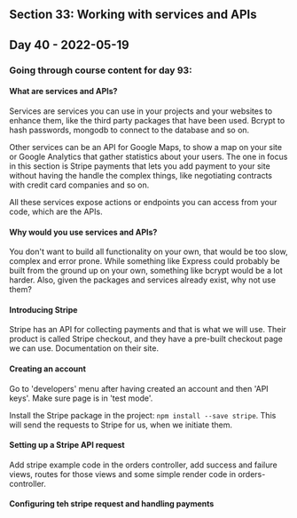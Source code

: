 ## Section 33: Working with services and APIs

## Day 40 - 2022-05-19

### Going through course content for day 93:

#### <b>What are services and APIs?</b>

Services are services you can use in your projects and your websites to enhance them, like the third party packages that have been used. Bcrypt to hash passwords, mongodb to connect to the database and so on.

Other services can be an API for Google Maps, to show a map on your site or Google Analytics that gather statistics about your users. The one in focus in this section is Stripe payments that lets you add payment to your site without having the handle the complex things, like negotiating contracts with credit card companies and so on.

All these services expose actions or endpoints you can access from your code, which are the APIs.

#### <b>Why would you use services and APIs?</b>

You don't want to build all functionality on your own, that would be too slow, complex and error prone. While something like Express could probably be built from the ground up on your own, something like bcrypt would be a lot harder. Also, given the packages and services already exist, why not use them?

#### <b>Introducing Stripe</b>

Stripe has an API for collecting payments and that is what we will use. Their product is called Stripe checkout, and they have a pre-built checkout page we can use. Documentation on their site.

#### <b>Creating an account</b>

Go to 'developers' menu after having created an account and then 'API keys'. Make sure page is in 'test mode'.

Install the Stripe package in the project: `npm install --save stripe`. This will send the requests to Stripe for us, when we initiate them.

#### <b>Setting up a Stripe API request</b>

Add stripe example code in the orders controller, add success and failure views, routes for those views and some simple render code in orders-controller.

#### <b>Configuring teh stripe request and handling payments</b>

